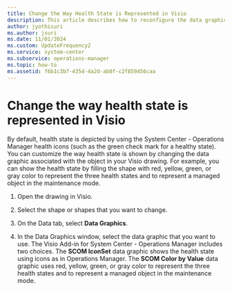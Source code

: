 ```yaml
---
title: Change the Way Health State is Represented in Visio
description: This article describes how to reconfigure the data graphics in Visio for health states.
author: jyothisuri
ms.author: jsuri
ms.date: 11/01/2024
ms.custom: UpdateFrequency2
ms.service: system-center
ms.subservice: operations-manager
ms.topic: how-to
ms.assetid: f6b1c3b7-4354-4a2d-ab0f-c2f859456caa
---
```


# Change the way health state is represented in Visio



By default, health state is depicted by using the System Center - Operations Manager health icons (such as the green check mark for a healthy state). You can customize the way health state is shown by changing the data graphic associated with the object in your Visio drawing. For example, you can show the health state by filling the shape with red, yellow, green, or gray color to represent the three health states and to represent a managed object in the maintenance mode.  

1.  Open the drawing in Visio.

2.  Select the shape or shapes that you want to change.  

3.  On the Data tab, select **Data Graphics**.  

4.  In the Data Graphics window, select the data graphic that you want to use. The Visio Add-in for System Center - Operations Manager includes two choices. The **SCOM IconSet** data graphic shows the health state using icons as in Operations Manager. The **SCOM Color by Value** data graphic uses red, yellow, green, or gray color to represent the three health states and to represent a managed object in the maintenance mode.  
